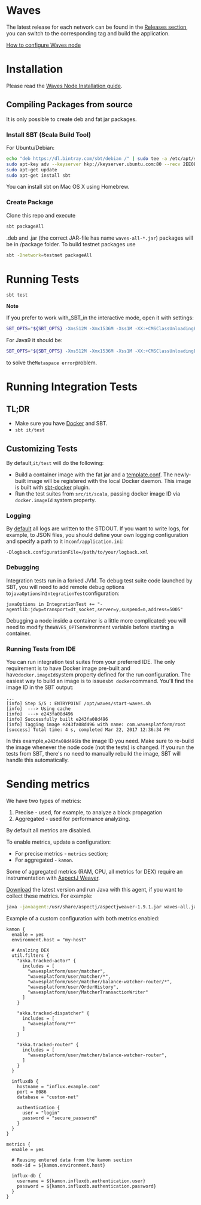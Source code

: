 # Waves

The latest release for each network can be found in the [Releases section](https://github.com/wavesplatform/Waves/releases), you can switch to the corresponding tag and build the application.

[How to configure Waves node](/waves-node/how-to-configure-a-node.md)

# Installation

Please read the [Waves Node Installation guide](/waves-node/how-to-install-a-node/how-to-install-a-node.md).

## Compiling Packages from source

It is only possible to create deb and fat jar packages.

### Install SBT \(Scala Build Tool\)

For Ubuntu/Debian:

```bash
echo "deb https://dl.bintray.com/sbt/debian /" | sudo tee -a /etc/apt/sources.list.d/sbt.list
sudo apt-key adv --keyserver hkp://keyserver.ubuntu.com:80 --recv 2EE0EA64E40A89B84B2DF73499E82A75642AC823
sudo apt-get update
sudo apt-get install sbt
```

You can install sbt on Mac OS X using Homebrew.

### Create Package

Clone this repo and execute

```bash
sbt packageAll
```

.deb and .jar (the correct JAR-file has name `waves-all-*.jar`) packages will be in /package folder. To build testnet packages use

```bash
sbt -Dnetwork=testnet packageAll
```

# Running Tests

`sbt test`

**Note**

If you prefer to work with\_SBT\_in the interactive mode, open it with settings:

```bash
SBT_OPTS="${SBT_OPTS} -Xms512M -Xmx1536M -Xss1M -XX:+CMSClassUnloadingEnabled" sbt
```

For Java9 it should be:

```bash
SBT_OPTS="${SBT_OPTS} -Xms512M -Xmx1536M -Xss1M -XX:+CMSClassUnloadingEnabled --add-modules=java.xml.bind --add-exports java.base/jdk.internal.ref=ALL-UNNAMED" sbt
```

to solve the`Metaspace error`problem.

# Running Integration Tests

## TL;DR

* Make sure you have [Docker](https://www.docker.com/get-docker) and SBT.
* `sbt it/test`

## Customizing Tests

By default,`it/test` will do the following:

* Build a container image with the fat jar and a [template.conf](https://github.com/wavesplatform/Waves/blob/master/src/it/resources/template.conf). The newly-built image will be registered with the local Docker daemon. This image is built with [sbt-docker](https://github.com/marcuslonnberg/sbt-docker) plugin.
* Run the test suites from `src/it/scala`, passing docker image ID via `docker.imageId` system property.

### Logging

By [default](https://github.com/wavesplatform/Waves/blob/master/src/main/resources/logback.xml) all logs are written to the STDOUT. If you want to write logs, for example, to JSON files, you should define your own logging configuration and specify a path to it in`conf/application.ini`:

```
-Dlogback.configurationFile=/path/to/your/logback.xml
```

### Debugging

Integration tests run in a forked JVM. To debug test suite code launched by SBT, you will need to add remote debug options to`javaOptions`in`IntegrationTest`configuration:

```sbtshell
javaOptions in IntegrationTest += "-agentlib:jdwp=transport=dt_socket,server=y,suspend=n,address=5005"
```

Debugging a node inside a container is a little more complicated: you will need to modify the`WAVES_OPTS`environment variable before starting a container.

### Running Tests from IDE

You can run integration test suites from your preferred IDE. The only requirement is to have Docker image pre-built and have`docker.imageId`system property defined for the run configuration. The easiest way to build an image is to issue`sbt docker`command. You'll find the image ID in the SBT output:

```
...
[info] Step 5/5 : ENTRYPOINT /opt/waves/start-waves.sh
[info]  ---> Using cache
[info]  ---> e243fa08d496
[info] Successfully built e243fa08d496
[info] Tagging image e243fa08d496 with name: com.wavesplatform/root
[success] Total time: 4 s, completed Mar 22, 2017 12:36:34 PM
```

In this example,`e243fa08d496`is the image ID you need. Make sure to re-build the image whenever the node code \(not the tests\) is changed. If you run the tests from SBT, there's no need to manually rebuild the image, SBT will handle this automatically.

# Sending metrics

We have two types of metrics:
1. Precise - used, for example, to analyze a block propagation
2. Aggregated - used for performance analyzing.

By default all metrics are disabled.

To enable metrics, update a configuration:
* For precise metrics - `metrics` section;
* For aggregated - `kamon`.

Some of aggregated metrics (RAM, CPU, all metrics for DEX) require an instrumentation with [AspectJ Weaver](https://www.eclipse.org/aspectj/).

[Download](https://mvnrepository.com/artifact/org.aspectj/aspectjweaver) the latest version and run Java with this agent, 
if you want to collect these metrics.  For example:
```bash
java -javaagent:/usr/share/aspectj/aspectjweaver-1.9.1.jar waves-all.jar custom-net.conf
```

Example of a custom configuration with both metrics enabled:
```hocon
kamon {
  enable = yes
  environment.host = "my-host"

  # Analzing DEX
  util.filters {
    "akka.tracked-actor" {
      includes = [
        "wavesplatform/user/matcher",
        "wavesplatform/user/matcher/*",
        "wavesplatform/user/matcher/balance-watcher-router/*",
        "wavesplatform/user/OrderHistory",
        "wavesplatform/user/MatcherTransactionWriter"
      ]
    }

    "akka.tracked-dispatcher" {
      includes = [
        "wavesplatform/**"
      ]
    }

    "akka.tracked-router" {
      includes = [
        "wavesplatform/user/matcher/balance-watcher-router",
      ]
    }
  }

  influxdb {
    hostname = "influx.example.com"
    port = 8086
    database = "custom-net"

    authentication {
      user = "login"
      password = "secure_password"
    }
  }
}

metrics {
  enable = yes
  
  # Reusing entered data from the kamon section
  node-id = ${kamon.environment.host}

  influx-db {
    username = ${kamon.influxdb.authentication.user}
    password = ${kamon.influxdb.authentication.password}
  }
}
```
